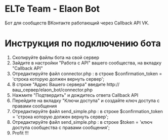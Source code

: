 # ELTe Team - Elaon Bot
Бот для сообществ ВКонтакте работающий через Callback API VK.

# Инструкция по подключению бота

1. Скопируйте файлы бота на свой сервер
2. Зайдите в настройки "Работа с API" вашего сообщества, на вкладку "Callback API"
3. Отредактируйте файл connector.php : в строке $confirmation_token = 'строка которую должен вернуть сервер';
4. В строке "Адрес Вашего сервера" введите http://ваш_сервер/elaon_bot/connector.php
5. Нажмите "Подтвердить" и дождитесь ответа Callback API
6. Перейдите на вкладку "Ключи доступа" и создайте ключ доступа с правами сообщения
6. Отредактируйте файл send_simple.php : в строке $confirmation_token = 'строка которую должен вернуть сервер';
7. Отредактируйте файл send_simple.php : в строке $token = 'ключ доступа сообщества с правами сообщения';
8. Profit !!!
